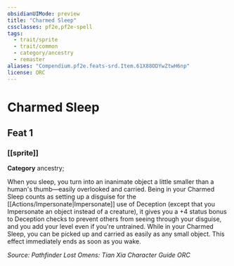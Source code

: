 ```yaml
---
obsidianUIMode: preview
title: "Charmed Sleep"
cssclasses: pf2e,pf2e-spell
tags:
  - trait/sprite
  - trait/common
  - category/ancestry
  - remaster
aliases: "Compendium.pf2e.feats-srd.Item.61X88ODYwZtwH6np"
license: ORC
---
```

# Charmed Sleep
## Feat 1
### [[sprite]]

**Category** ancestry; 




When you sleep, you turn into an inanimate object a little smaller than a human's thumb—easily overlooked and carried. Being in your Charmed Sleep counts as setting up a disguise for the [[Actions/Impersonate|Impersonate]] use of Deception (except that you Impersonate an object instead of a creature), it gives you a +4 status bonus to Deception checks to prevent others from seeing through your disguise, and you add your level even if you're untrained. While in your Charmed Sleep, you can be picked up and carried as easily as any small object. This effect immediately ends as soon as you wake.

*Source: Pathfinder Lost Omens: Tian Xia Character Guide*
*ORC*